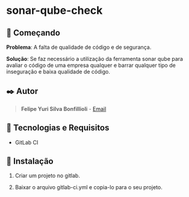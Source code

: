 # sonar-qube-check

## 🚀 Começando

**Problema**: A falta de qualidade de código e de segurança.

**Solução**: Se faz necessário a utilização da ferramenta sonar qube para avaliar o código de uma empresa qualquer e barrar qualquer tipo de inseguração e baixa qualidade de código.

## ✒️ Autor
> **Felipe Yuri Silva Bonfillioli**  - [Email](felipys@gmail.com)


## 📌 Tecnologias e Requisitos
- GitLab CI

## 🔧 Instalação

1. Criar um projeto no gitlab.

2. Baixar o arquivo gitlab-ci.yml e copia-lo para o seu projeto.

